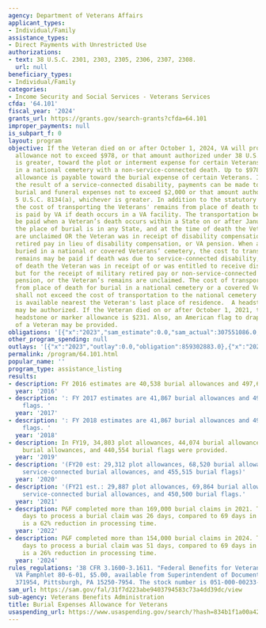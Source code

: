 ```yaml
---
agency: Department of Veterans Affairs
applicant_types:
- Individual/Family
assistance_types:
- Direct Payments with Unrestricted Use
authorizations:
- text: 38 U.S.C. 2301, 2303, 2305, 2306, 2307, 2308.
  url: null
beneficiary_types:
- Individual/Family
categories:
- Income Security and Social Services - Veterans Services
cfda: '64.101'
fiscal_year: '2024'
grants_url: https://grants.gov/search-grants?cfda=64.101
improper_payments: null
is_subpart_f: 0
layout: program
objective: If the Veteran died on or after October 1, 2024, VA will provide a monetary
  allowance not to exceed $978, or that amount authorized under 38 U.S.C. 2303, whichever
  is greater, toward the plot or interment expense for certain Veterans not buried
  in a national cemetery with a non-service-connected death. Up to $978 as a burial
  allowance is payable toward the burial expense of certain Veterans. If death is
  the result of a service-connected disability, payments can be made to reimburse
  burial and funeral expenses not to exceed $2,000 or that amount authorized under
  5 U.S.C. 8134(a), whichever is greater. In addition to the statutory burial allowance,
  the cost of transporting the Veterans' remains from place of death to site of burial
  is paid by VA if death occurs in a VA facility. The transportation benefit may also
  be paid when a Veteran’s death occurs within a State on or after January 5, 2023,
  the place of burial is in any State, and at the time of death the Veteran’s remains
  are unclaimed OR the Veteran was in receipt of disability compensation, military
  retired pay in lieu of disability compensation, or VA pension. When a Veteran is
  buried in a national or covered Veterans’ cemetery, the cost to transport a Veteran’s
  remains may be paid if death was due to service-connected disability, at the time
  of death the Veteran was in receipt of or was entitled to receive disability compensation
  but for the receipt of military retired pay or non-service-connected disability
  pension, or the Veteran’s remains are unclaimed. The cost of transporting the remains
  from place of death for burial in a national cemetery or a covered Veterans’ cemetery
  shall not exceed the cost of transportation to the national cemetery in which space
  is available nearest the Veteran's last place of residence.  A headstone or marker
  may be authorized. If the Veteran died on or after October 1, 2021, the maximum
  headstone or marker allowance is $231. Also, an American flag to drape the casket
  of a Veteran may be provided.
obligations: '[{"x":"2023","sam_estimate":0.0,"sam_actual":307551086.0,"usa_spending_actual":859302883.0},{"x":"2024","sam_estimate":0.0,"sam_actual":351874266.0,"usa_spending_actual":790045157.0},{"x":"2025","sam_estimate":0.0,"sam_actual":362430493.0,"usa_spending_actual":95619389.0}]'
other_program_spending: null
outlays: '[{"x":"2023","outlay":0.0,"obligation":859302883.0},{"x":"2024","outlay":0.0,"obligation":790045157.0},{"x":"2025","outlay":0.0,"obligation":95619389.0}]'
permalink: /program/64.101.html
popular_name: ''
program_type: assistance_listing
results:
- description: FY 2016 estimates are 40,538 burial allowances and 497,644 burial flags
  year: '2016'
- description: ': FY 2017 estimates are 41,867 burial allowances and 497,644 burial
    flags. '
  year: '2017'
- description: ': FY 2018 estimates are 41,867 burial allowances and 497,644 burial
    flags. '
  year: '2018'
- description: In FY19, 34,803 plot allowances, 44,074 burial allowances, 38,323 service-connected
    burial allowances, and 440,554 burial flags were provided.
  year: '2019'
- description: '(FY20 est: 29,312 plot allowances, 68,520 burial allowances, 41,620
    service-connected burial allowances, and 455,515 burial flags)'
  year: '2020'
- description: '(FY21 est.: 29,887 plot allowances, 69,864 burial allowances, 43,524
    service-connected burial allowances, and 450,500 burial flags.'
  year: '2021'
- description: P&F completed more than 169,000 burial claims in 2021. The average
    days to process a burial claim was 26 days, compared to 69 days in 2020. This
    is a 62% reduction in processing time.
  year: '2022'
- description: P&F completed more than 154,000 burial claims in 2024. The average
    days to process a burial claim was 51 days, compared to 69 days in 2020. This
    is a 26% reduction in processing time.
  year: '2024'
rules_regulations: '38 CFR 3.1600-3.1611. "Federal Benefits for Veterans and Dependents,"
  VA Pamphlet 80-6-01, $5.00, available from Superintendent of Documents, P.O. Box
  371954, Pittsburgh, PA 15250-7954. The stock number is 051-000-00233-4. '
sam_url: https://sam.gov/fal/31f7d223abe9403794583c73a4dd39dc/view
sub-agency: Veterans Benefits Administration
title: Burial Expenses Allowance for Veterans
usaspending_url: https://www.usaspending.gov/search/?hash=834b1f1a00a42c38f50234076316a790
---
```

